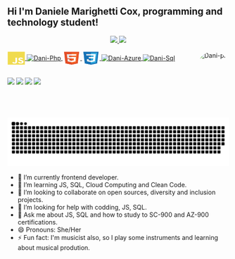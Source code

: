## Hi I'm Daniele Marighetti Cox, programming and technology student!
<div align="center">
  <a href="https://github.com/danielecox">
  <img height="180em" src="https://github-readme-stats.vercel.app/api?username=danielecox&show_icons=true&theme=dracula&include_all_commits=true&count_private=true"/>
  <img height="180em" src="https://github-readme-stats.vercel.app/api/top-langs/?username=danielecox&layout=compact&langs_count=7&theme=dracula"/>
</div>
<div style="display: inline_block"><br>
  <img align="center" alt="Dani-Js" height="30" width="40" src="https://raw.githubusercontent.com/devicons/devicon/master/icons/javascript/javascript-plain.svg">
  <img align="center" alt="Dani-Php" height="30" width="40" src="https://cdn.jsdelivr.net/gh/devicons/devicon/icons/php/php-original.svg">

  <img align="center" alt="Dani-HTML" height="30" width="40" src="https://raw.githubusercontent.com/devicons/devicon/master/icons/html5/html5-original.svg">
  <img align="center" alt="Dani-CSS" height="30" width="40" src="https://raw.githubusercontent.com/devicons/devicon/master/icons/css3/css3-original.svg">
  <img align="center" alt="Dani-Azure" height="30" width="40" src="https://cdn.jsdelivr.net/gh/devicons/devicon/icons/azure/azure-original.svg">
<img align="center" alt="Dani-Sql"  height="30" width="40" fill = "white" src="https://cdn.svgapi.com/vector/13344/sql-file-format.svg"> 
  <img align="right" alt="Dani-pic" height="150" style="border-radius:50px;" src="https://encrypted-tbn0.gstatic.com/images?q=tbn:ANd9GcTOnSIPJKmJv3a_--udWpqoGiYc-_1jM2EFTYDIyZCElIc66H4Vhm7dJcfLmbQIMle8g2E&usqp=CAU">
</div>
  
  ##
 
<div> 
  <a href="https://instagram.com/dn_cox" target="_blank"><img src="https://img.shields.io/badge/-Instagram-%23E4405F?style=for-the-badge&logo=instagram&logoColor=white" target="_blank"></a>
 	<a href="https://www.twitch.tv/techno_butch" target="_blank"><img src="https://img.shields.io/badge/Twitch-9146FF?style=for-the-badge&logo=twitch&logoColor=white" target="_blank"></a>
  <a href = "mailto:danielecox@gmail.com"><img src="https://img.shields.io/badge/-Gmail-%23333?style=for-the-badge&logo=gmail&logoColor=white" target="_blank"></a>
  <a href="https://www.linkedin.com/in/danielemarighetticox" target="_blank"><img src="https://img.shields.io/badge/-LinkedIn-%230077B5?style=for-the-badge&logo=linkedin&logoColor=white" target="_blank"></a> 
 
 ![Snake animation](https://github.com/danielecox/danielecox/blob/output/github-contribution-grid-snake.svg)
  
- 🔭 I’m currently frontend developer.
- 🌱 I’m learning JS, SQL, Cloud Computing and Clean Code.
- 👯 I’m looking to collaborate on open sources, diversity and inclusion projects.
- 🤔 I’m looking for help with codding, JS, SQL.
- 💬 Ask me about JS, SQL and how to study to SC-900 and AZ-900 certifications.
- 😄 Pronouns: She/Her
- ⚡ Fun fact: I'm musicist also, so I play some instruments and learning about musical prodution.
</div>
